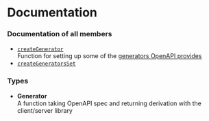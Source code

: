# Documentation

### Documentation of all members

- [`createGenerator`](members/createGenerator.md) \
  Function for setting up some of the [generators OpenAPI provides](https://openapi-generator.tech/docs/generators)
- [`createGeneratorsSet`](members/createGeneratorsSet.md)

### Types

- **Generator** \
  A function taking OpenAPI spec and returning derivation with the client/server library
